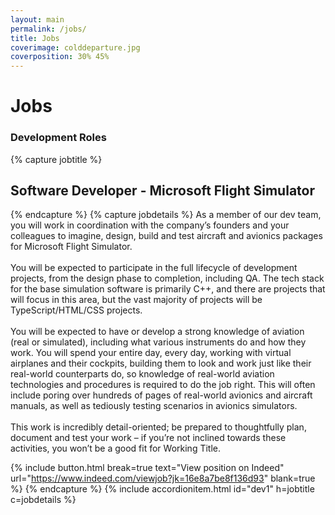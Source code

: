 ```yaml
---
layout: main
permalink: /jobs/
title: Jobs
coverimage: colddeparture.jpg
coverposition: 30% 45%
---
```


# Jobs
<div class="accordion accordion-flush mb-4" id="accordion">
<h3>Development Roles</h3>

{% capture jobtitle %}
## Software Developer - Microsoft Flight Simulator
{% endcapture %}
{% capture jobdetails %}
As a member of our dev team, you will work in coordination with the company’s founders and your colleagues to imagine, design, build and test aircraft and avionics packages for Microsoft Flight Simulator.
<br><br>
You will be expected to participate in the full lifecycle of development projects, from the design phase to completion, including QA. The tech stack for the base simulation software is primarily C++, and there are projects that will focus in this area, but the vast majority of projects will be TypeScript/HTML/CSS projects.
<br><br>
You will be expected to have or develop a strong knowledge of aviation (real or simulated), including what various instruments do and how they work. You will spend your entire day, every day, working with virtual airplanes and their cockpits, building them to look and work just like their real-world counterparts do, so knowledge of real-world aviation technologies and procedures is required to do the job right. This will often include poring over hundreds of pages of real-world avionics and aircraft manuals, as well as tediously testing scenarios in avionics simulators.
<br><br>
This work is incredibly detail-oriented; be prepared to thoughtfully plan, document and test your work – if you’re not inclined towards these activities, you won’t be a good fit for Working Title.

{% include button.html break=true text="View position on Indeed" url="https://www.indeed.com/viewjob?jk=16e8a7be8f136d93" blank=true %}
{% endcapture %}
{% include accordionitem.html id="dev1" h=jobtitle c=jobdetails %}

<!-- {% capture jobtitle %}
## Senior Software Developer
{% endcapture %}
{% capture jobdetails %}
The Senior Software Developer plays a key role in designing and build Working Title’s avionics and systems simulation software. You will participate in the full lifecycle of development projects, including leading some development efforts. In addition, you will collaborate with our lead developers in short- and long-term planning and provide leadership and mentorship to our more junior developers. The primary tech stack for most projects will be JavaScript/HTML/CSS, but there may be opportunities for development in C++ as well. Our software must operate with minimal impact on simulator performance, so prior experience with optimization or development for constrained systems would be a big plus.
{% include button.html break=true text="View position on Indeed" url="https://www.indeed.com/cmp/Working-Title-Simulations/jobs?jk=0b43134e64ed6931" blank=true %}
{% endcapture %}
{% include accordionitem.html id="dev2" h=jobtitle c=jobdetails %} -->

</div>
